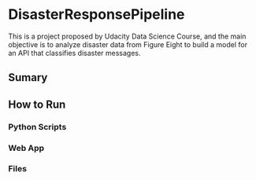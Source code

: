# DisasterResponsePipeline

This is a project proposed by Udacity Data Science Course, and the main objective is to analyze disaster data from Figure Eight to build a model for an API that classifies disaster messages.

## Sumary

## How to Run

### Python Scripts

### Web App

### Files
